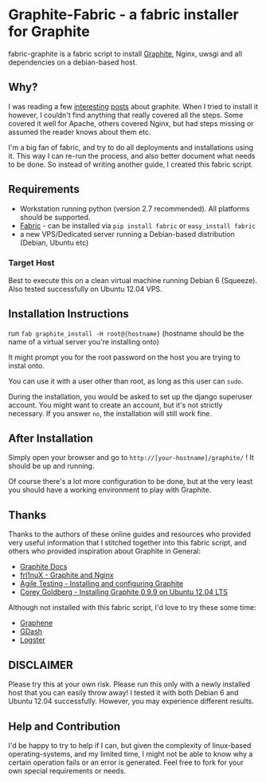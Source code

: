 # Graphite-Fabric - a fabric installer for Graphite

fabric-graphite is a fabric script to install [Graphite](http://graphite.wikidot.com/), Nginx, uwsgi and all dependencies on a debian-based host.

## Why?
I was reading a few [interesting](http://codeascraft.etsy.com/2011/02/15/measure-anything-measure-everything/) [posts](http://obfuscurity.com/Tags/Graphite) about graphite. When I tried to install it however, I couldn't find anything that really covered all the steps. Some covered it well for Apache, others covered Nginx, but had steps missing or assumed the reader knows about them etc.

I'm a big fan of fabric, and try to do all deployments and installations using it. This way I can re-run the process,
and also better document what needs to be done. So instead of writing another guide, I created this fabric script.

## Requirements

 * Workstation running python (version 2.7 recommended). All platforms should be supported.
 * [Fabric](http://docs.fabfile.org/en/1.4.1/index.html) - can be installed via `pip install fabric` or `easy_install fabric`
 * a new VPS/Dedicated server running a Debian-based distribution (Debian, Ubuntu etc)

### Target Host

Best to execute this on a clean virtual machine running Debian 6 (Squeeze).
Also tested successfully on Ubuntu 12.04 VPS.

## Installation Instructions 

run `fab graphite_install -H root@{hostname}` 
(hostname should be the name of a virtual server you're installing onto)

It might prompt you for the root password on the host you are trying to instal onto.

You can use it with a user other than root, as long as this user can `sudo`.

During the installation, you would be asked to set up the django superuser account. You might want to create an account,
but it's not strictly necessary. If you answer `no`, the installation will still work fine.

## After Installation

Simply open your browser and go to `http://[your-hostname]/graphite/` ! It should be up and running.

Of course there's a lot more configuration to be done, but at the very least you should have a working environment to
play with Graphite.

## Thanks

Thanks to the authors of these online guides and resources who provided very useful information that I stitched together into this
fabric script, and others who provided inspiration about Graphite in General:

 * [Graphite Docs](http://readthedocs.org/docs/graphite/en/latest/install.html)
 * [frl1nuX - Graphite and Nginx](http://www.frlinux.eu/?p=199)
 * [Agile Testing - Installing and configuring Graphite](http://agiletesting.blogspot.de/2011/04/installing-and-configuring-graphite.html)
 * [Corey Goldberg - Installing Graphite 0.9.9 on Ubuntu 12.04 LTS](http://coreygoldberg.blogspot.de/2012/04/installing-graphite-099-on-ubuntu-1204.html)

Although not installed with this fabric script, I'd love to try these some time:
 * [Graphene](http://jondot.github.com/graphene/)
 * [GDash](https://github.com/ripienaar/gdash)
 * [Logster](https://github.com/etsy/logster)

## DISCLAIMER

Please try this at your own risk. Please run this only with a newly installed host that you can easily throw away!
I tested it with both Debian 6 and Ubuntu 12.04 successfully. However, you may experience different results.

## Help and Contribution

I'd be happy to try to help if I can, but given the complexity of linux-based operating-systems, and my limited time, I might not be able to
know why a certain operation fails or an error is generated. Feel free to fork for your own special requirements or
needs.
